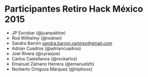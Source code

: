 # Participantes Retiro Hack México 2015

- JP Escobar (@juanpabloe)
- Rod Wilhelmy (@rodowi)
- Sandra Barrón sandra.barron.ramirez@gmail.com
- Adrian Cuadros (@adriancuadros)
- Joel Rivera (@cyraxjoe)
- Carlos Castellanos (@rockarloz)
- Emanuel Zámano Herrera (@emanuelzh)
- Norberto Ortigoza Márquez (@hiphoox)
